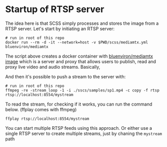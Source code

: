 # Startup of RTSP server

The idea here is that SCSS simply processes and stores the image from a
RTSP server. Let's start by initiating an RTSP server:

```
# run in root of this repo
docker run --rm -d -it --network=host -v $PWD/scss/mediamtx.yml bluenviron/mediamtx
```

The script above creates a docker container with [bluenviron/mediamtx image](https://hub.docker.com/r/bluenviron/mediamtx) which is a server and proxy that allows users to publish, read and proxy live video and audio streams. Basically,

And then it's possible to push a stream to the server with:

```
# run in root of this repo
ffmpeg -re -stream_loop -1 -i ./sscs/samples/sp1.mp4 -c copy -f rtsp rtsp://localhost:8554/mystream
```

To read the stream, for checking if it works, you can run the command below. (ffplay comes with ffmpeg)

```
ffplay rtsp://localhost:8554/mystream
```

You can start multiple RTSP feeds using this approach. Or either use a single RTSP server to create multiple streams,
just by chaning the `mystream` path
